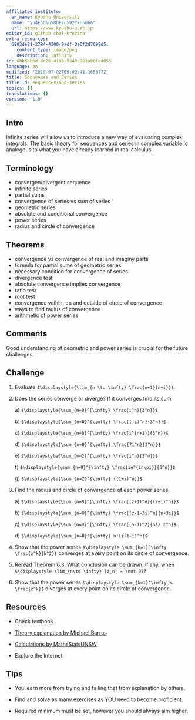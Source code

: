 ```yaml
---
affiliated_institute:
  en_name: Kyushu University
  name: "\u4E5D\u5DDE\u5927\u5B66"
  url: https://www.kyushu-u.ac.jp
editor_id: github.cbal-brezina
extra_resources:
  6803de81-2784-4300-9adf-3a0f2d7698d5:
    content_type: image/png
    description: infinity
id: 0bb6bb6d-dd26-4183-9540-961a08fe4055
language: en
modified: '2019-07-02T05:09:41.165677Z'
title: Sequences and Series
title_id: sequences-and-series
topics: []
translations: {}
version: '1.0'
---
```


## Intro

Infinite series will allow us to introduce a new way of evaluating complex integrals. The basic theory for sequences and series in complex variable is analogous to what you have already learned  in real calculus.  

## Terminology

- convergen/divergent sequence
- infinite series
- partial sums
- convergence of series vs sum of series
- geometric series 
- absolute and conditional convergence
- power series
- radius and circle of convergence



## Theorems

- convergence vs convergence of real and imaginy parts
- formula for partial sums of geometric series
- necessary condition for convergence of series
- divergence test
- absolute convergence implies convergence
- ratio test
- root test
- convergence within, on and outside of circle of convergence
- ways to find radius of convergence
- arithmetic of power series



## Comments

Good understanding of geometric and  power series is crucial for the future challenges.


## Challenge

1. Evaluate `$\displaystyle{\lim_{n \to \infty} \frac{n+1}{n+i}}$`.

2. Does the series converge or diverge? If it converges find its sum

   a)  `$\displaystyle{\sum_{n=0}^{\infty} \frac{i^n}{3^n}}$`
   
   b)  `$\displaystyle{\sum_{n=0}^{\infty} \frac{(-i)^n}{3^n}}$`
   
   c)  `$\displaystyle{\sum_{n=0}^{\infty} \frac{i^{n+1}}{3^n}}$`
   
   d)  `$\displaystyle{\sum_{n=0}^{\infty} \frac{7i^n}{3^n}}$`
   
   e)  `$\displaystyle{\sum_{n=2}^{\infty} \frac{i^n}{3^n}}$`
   
   f)  `$\displaystyle{\sum_{n=0}^{\infty} \frac{ie^{in\pi}}{3^n}}$`
   
   g)  `$\displaystyle{\sum_{n=2}^{\infty} {(1+i)^n}}$`

3. Find the radius and  circle of convergence of each power series.

    a) `$\displaystyle{\sum_{n=0}^{\infty} \frac{(z+1)^n}{(2+i)^n}}$`
    
    b) `$\displaystyle{\sum_{n=0}^{\infty} \frac{(z-1-3i)^n}{n+3i}}$`
    
    c) `$\displaystyle{\sum_{n=0}^{\infty} \frac{(n-1)^2}{n!} z^n}$`
    
    d) `$\displaystyle{\sum_{n=0}^{\infty} n!(z+1-i)^n}$`

4. Show that the power series `$\displaystyle \sum_{k=1}^\infty \frac{z^k}{k^2}$` converges at every point on its circle of convergence.

5. Reread Theorem 6.3. What conclusion can be drawn, if any, when `$\displaystyle \lim_{n\to \infty} |z_n| = \not 0$`?   


5. Show that the power series `$\displaystyle \sum_{k=1}^\infty k \frac{z^k}$` diverges at every point on its circle of convergence.

## Resources

- Check textbook

- [Theory explanation by Michael Barrus](https://youtu.be/gT9pK5OkM9Q)

- [Calculations by MathsStatsUNSW](https://youtu.be/WJOf4PfoHow)

- Explore the Internet

## Tips


- You learn more from trying and failing that from  explanation by others.

- Find and solve as many exercises as YOU need to become proficient.

- Required minimum must be set, however you should always aim higher.

